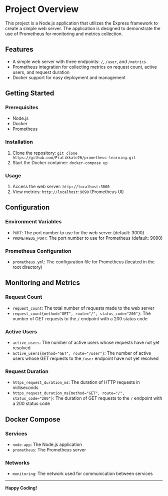 # Project Overview

This project is a Node.js application that utilizes the Express framework to create a simple web server. The application is designed to demonstrate the use of Prometheus for monitoring and metrics collection.

## Features

* A simple web server with three endpoints: `/`, `/user`, and `/metrics`
* Prometheus integration for collecting metrics on request count, active users, and request duration
* Docker support for easy deployment and management

## Getting Started

### Prerequisites

* Node.js
* Docker 
* Prometheus

### Installation

1. Clone the repository: `git clone https://github.com/Pratikkale26/prometheus-learning.git`
2. Start the Docker container: `docker-compose up`

### Usage

1. Access the web server: `http://localhost:3000`
2. View metrics: `http://localhost:9090` (Prometheus UI)

## Configuration

### Environment Variables

* `PORT`: The port number to use for the web server (default: 3000)
* `PROMETHEUS_PORT`: The port number to use for Prometheus (default: 9090)

### Prometheus Configuration

* `prometheus.yml`: The configuration file for Prometheus (located in the root directory)

## Monitoring and Metrics

### Request Count

* `request_count`: The total number of requests made to the web server
* `request_count{method="GET", route="/", status_code="200"}`: The number of GET requests to the `/` endpoint with a 200 status code

### Active Users

* `active_users`: The number of active users whose requests have not yet resolved
* `active_users{method="GET", route="/user"}`: The number of active users whose GET requests to the `/user` endpoint have not yet resolved

### Request Duration

* `https_request_duration_ms`: The duration of HTTP requests in milliseconds
* `https_request_duration_ms{method="GET", route="/", status_code="200"}`: The duration of GET requests to the `/` endpoint with a 200 status code

## Docker Compose

### Services

* `node-app`: The Node.js application
* `prometheus`: The Prometheus server

### Networks

* `monitoring`: The network used for communication between services
---

**Happy Coding!**
